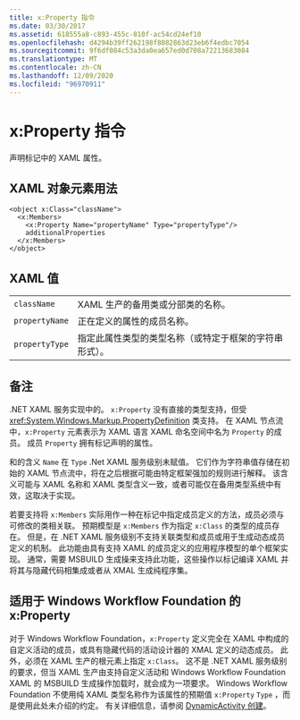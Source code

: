 ```yaml
---
title: x:Property 指令
ms.date: 03/30/2017
ms.assetid: 618555a8-c893-455c-810f-ac54cd24ef10
ms.openlocfilehash: d4294b39ff262198f8082863d23eb6f4edbc7054
ms.sourcegitcommit: 9f6df084c53a3da0ea657ed0d708a72213683084
ms.translationtype: MT
ms.contentlocale: zh-CN
ms.lasthandoff: 12/09/2020
ms.locfileid: "96970911"
---
```

# <a name="xproperty-directive"></a>x:Property 指令

声明标记中的 XAML 属性。

## <a name="xaml-object-element-usage"></a>XAML 对象元素用法

```xaml
<object x:Class="className">
  <x:Members>
    <x:Property Name="propertyName" Type="propertyType"/>
    additionalProperties
  </x:Members>
</object>
```

## <a name="xaml-values"></a>XAML 值

|||
|-|-|
|`className`|XAML 生产的备用类或分部类的名称。|
|`propertyName`|正在定义的属性的成员名称。|
|`propertyType`|指定此属性类型的类型名称（或特定于框架的字符串形式）。|

## <a name="remarks"></a>备注

.NET XAML 服务实现中的。 `x:Property` 没有直接的类型支持，但受 <xref:System.Windows.Markup.PropertyDefinition> 类支持。 在 XAML 节点流中，`x:Property` 元素表示为 XAML 语言 XAML 命名空间中名为 `Property` 的成员。 成员 `Property` 拥有标记声明的属性。

和的含义 `Name` 在 `Type` .Net XAML 服务级别未赋值。 它们作为字符串值存储在初始的 XAML 节点流中，将在之后根据可能由特定框架强加的规则进行解释。 该含义可能与 XAML 名称和 XAML 类型含义一致，或者可能仅在备用类型系统中有效，这取决于实现。

若要支持将 `x:Members` 实际用作一种在标记中指定成员定义的方法，成员必须与可修改的类相关联。 预期模型是 `x:Members` 作为指定 `x:Class` 的类型的成员存在。 但是，在 .NET XAML 服务级别不支持关联类型和成员或用于生成动态成员定义的机制。 此功能由具有支持 XAML 的成员定义的应用程序模型的单个框架实现。 通常，需要 MSBUILD 生成操来支持此功能，这些操作以标记编译 XAML 并将其与隐藏代码相集成或者从 XMAL 生成纯程序集。

## <a name="xproperty-for-windows-workflow-foundation"></a>适用于 Windows Workflow Foundation 的 x:Property

对于 Windows Workflow Foundation，`x:Property` 定义完全在 XAML 中构成的自定义活动的成员，或具有隐藏代码的活动设计器的 XMAL 定义的动态成员。 此外，必须在 XAML 生产的根元素上指定 `x:Class`。 这不是 .NET XAML 服务级别的要求，但当 XAML 生产由支持自定义活动和 Windows Workflow Foundation XAML 的 MSBUILD 生成操作加载时，就会成为一项要求。 Windows Workflow Foundation 不使用纯 XAML 类型名称作为该属性的预期值 `x:Property` `Type` ，而是使用此处未介绍的约定。 有关详细信息，请参阅 [DynamicActivity 创建](/previous-versions/dotnet/netframework-4.0/dd807392(v=vs.100))。
